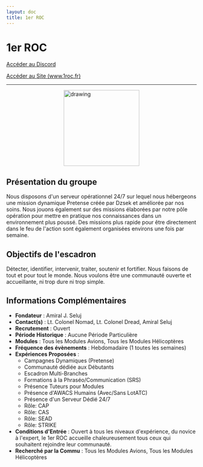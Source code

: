 ```yaml
---
layout: doc
title: 1er ROC
---
```


# 1er ROC

[Accéder au Discord](https://discord.gg/tz8xVd5aFS)

[Accéder au Site (www.1roc.fr)](https://www.1roc.fr)

---

<img src="/commus_img/1roc.png" alt="drawing" width="200" style="display: block; margin-left: auto; margin-right: auto;"/>


## Présentation du groupe

Nous disposons d'un serveur opérationnel 24/7 sur lequel nous hébergeons une mission dynamique Pretense créée par Dzsek et améliorée par nos soins. Nous jouons également sur des missions élaborées par notre pôle opération pour mettre en pratique nos connaissances dans un environnement plus poussé.
Des missions plus rapide pour être directement dans le feu de l'action sont également organisées environs une fois par semaine.

## Objectifs de l'escadron

Détecter, identifier, intervenir, traiter, soutenir et fortifier. Nous faisons de tout et pour tout le monde. Nous voulons être une communauté ouverte et accueillante, ni trop dure ni trop simple.

## Informations Complémentaires

- **Fondateur** : Amiral J. Seluj
- **Contact(s)** : Lt. Colonel Nomad, Lt. Colonel Dread, Amiral Seluj
- **Recrutement** : Ouvert
- **Période Historique** : Aucune Période Particulière
- **Modules** : Tous les Modules Avions, Tous les Modules Hélicoptères
- **Fréquence des évènements** : Hebdomadaire (1 toutes les semaines)
- **Expériences Proposées** :
  - Campagnes Dynamiques (Pretense)
  - Communauté dédiée aux Débutants
  - Escadron Multi-Branches
  - Formations à la Phraséo/Communication (SRS)
  - Présence Tuteurs pour Modules
  - Présence d'AWACS Humains (Avec/Sans LotATC)
  - Présence d'un Serveur Dédié 24/7
  - Rôle: CAP
  - Rôle: CAS
  - Rôle: SEAD
  - Rôle: STRIKE
- **Conditions d'Entrée** : Ouvert à tous les niveaux d'expérience, du novice à l'expert, le 1er ROC accueille chaleureusement tous ceux qui souhaitent rejoindre leur communauté.
- **Recherché par la Commu** : Tous les Modules Avions, Tous les Modules Hélicoptères
